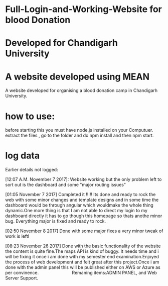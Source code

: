 # Full-Login-and-Working-Website for blood Donation
# Developed for Chandigarh University 
# A website developed using MEAN 

A website developed for organising a blood donation camp in Chandigarh University.

# how to use:
  before starting this you must have node.js installed on your Computuer.
  extract the files , go to the folder and do npm install and then npm start.

# log data
  Earlier details not logged:


   [12:07 A.M. November 7 2017]: Website working but the only problem left to sort out is the dashboard and some "major routing issues"

   [01:05 November 7 2017] Completed it !!!!! Its done and ready to rock the web with some minor changes and template designs and in some time the dashboard would be through angular which wouldmake the whole thing dynamic.One more thing is that I am not able to direct my login to my dashboard directly it has to go though this homepage so thats anothe                              minor bug. Everything major is fixed and ready to rock.

   [02:50 November 8 2017] Done with some major fixes a very minor tweak of work is left!

   [08:23 November 26 2017] Done with the basic functionality of the website the content is quite fine.The maps API is kind of buggy.
                            It needs time and i will be fixing it once i am done with my semester end examination.Enjoyed the process of                               web development and felt great after this project.Once i am done with the admin panel this will be published                               either on AWS or Azure as per convinence.
                            Remaning items:ADMIN PANEL, and
                                           Web Server Support.
                            
 
